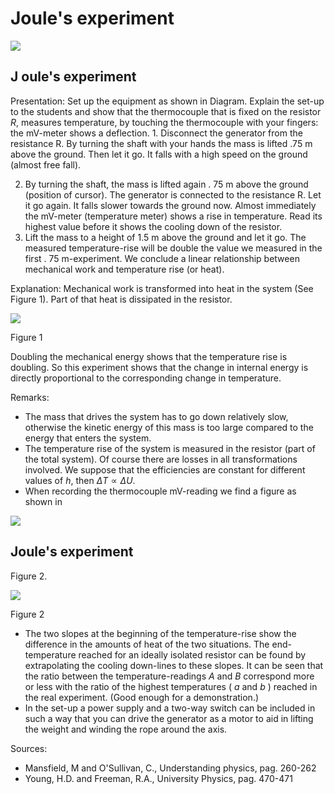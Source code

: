 # Joule's experiment 

![](https://cdn.mathpix.com/cropped/2024_06_24_058a2c9b60babbbcf372g-1.jpg?height=1583&width=1456&top_left_y=295&top_left_x=302)

## J oule's experiment

Presentation: Set up the equipment as shown in Diagram. Explain the set-up to the students and show that the thermocouple that is fixed on the resistor $R$, measures temperature, by touching the thermocouple with your fingers: the $\mathrm{mV}$-meter shows a deflection. 1. Disconnect the generator from the resistance R. By turning the shaft with your hands the mass is lifted $.75 \mathrm{~m}$ above the ground. Then let it go. It falls with a high speed on the ground (almost free fall).

2. By turning the shaft, the mass is lifted again . $75 \mathrm{~m}$ above the ground (position of cursor). The generator is connected to the resistance R. Let it go again. It falls slower towards the ground now. Almost immediately the $\mathrm{mV}$-meter (temperature meter) shows a rise in temperature. Read its highest value before it shows the cooling down of the resistor.
3. Lift the mass to a height of $1.5 \mathrm{~m}$ above the ground and let it go. The measured temperature-rise will be double the value we measured in the first . $75 \mathrm{~m}$-experiment. We conclude a linear relationship between mechanical work and temperature rise (or heat).

Explanation: Mechanical work is transformed into heat in the system (See Figure 1). Part of that heat is dissipated in the resistor.

![](https://cdn.mathpix.com/cropped/2024_06_24_058a2c9b60babbbcf372g-2.jpg?height=765&width=588&top_left_y=1054&top_left_x=882)

Figure 1

Doubling the mechanical energy shows that the temperature rise is doubling. So this experiment shows that the change in internal energy is directly proportional to the corresponding change in temperature.

Remarks:

- The mass that drives the system has to go down relatively slow, otherwise the kinetic energy of this mass is too large compared to the energy that enters the system.
- The temperature rise of the system is measured in the resistor (part of the total system). Of course there are losses in all transformations involved. We suppose that the efficiencies are constant for different values of $h$, then $\Delta T \propto \Delta U$.
- When recording the thermocouple $\mathrm{mV}$-reading we find a figure as shown in

![](https://cdn.mathpix.com/cropped/2024_06_24_058a2c9b60babbbcf372g-2.jpg?height=255&width=558&top_left_y=2361&top_left_x=1434)

## Joule's experiment

Figure 2.

![](https://cdn.mathpix.com/cropped/2024_06_24_058a2c9b60babbbcf372g-3.jpg?height=767&width=653&top_left_y=392&top_left_x=888)

Figure 2

- The two slopes at the beginning of the temperature-rise show the difference in the amounts of heat of the two situations. The end-temperature reached for an ideally isolated resistor can be found by extrapolating the cooling down-lines to these slopes. It can be seen that the ratio between the temperature-readings $A$ and $B$ correspond more or less with the ratio of the highest temperatures ( $a$ and $b$ ) reached in the real experiment. (Good enough for a demonstration.)
- In the set-up a power supply and a two-way switch can be included in such a way that you can drive the generator as a motor to aid in lifting the weight and winding the rope around the axis.

Sources:

- Mansfield, M and O'Sullivan, C., Understanding physics, pag. 260-262
- Young, H.D. and Freeman, R.A., University Physics, pag. 470-471

